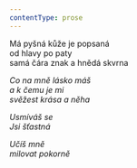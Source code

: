 ```yaml
---
contentType: prose
---
```


<section>

Má pyšná kůže je popsaná  
od hlavy po paty  
samá čára znak a hnědá skvrna

_Co na mně lásko máš  
a k čemu je mi  
svěžest krása a něha_

</section>

<section>

_Usmíváš se  
Jsi šťastná_

</section>

<section>

_Učíš mně  
milovat pokorně_

</section>
